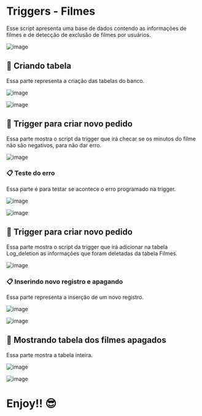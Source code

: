 # Triggers - Filmes
Esse script apresenta uma base de dados contendo as informações de filmes e de detecção de exclusão de filmes por usuários.

![image](https://github.com/CaioLDias/Triggers/assets/77282689/860ef329-c753-47b0-af99-c0bfa008b85f)

## 📌 Criando tabela
Essa parte representa a criação das tabelas do banco.

![image](https://github.com/CaioLDias/Triggers/assets/77282689/62129ae0-6bf6-43fb-9e2c-4099db04a860)

![image](https://github.com/CaioLDias/Triggers/assets/77282689/11950b3e-665b-4028-9e28-1a29748c8275)

## 📌 Trigger para criar novo pedido
Essa parte mostra o script da trigger que irá checar se os minutos do filme não são negativos, para não dar erro.

![image](https://github.com/CaioLDias/Triggers/assets/77282689/2810db5f-69cd-42fd-adf5-216c45475e86)

### 📋 Teste do erro
Essa parte é para testar se acontece o erro programado na trigger.

![image](https://github.com/CaioLDias/Triggers/assets/77282689/c8f15b21-4857-4191-8f58-404dfdbf0b15)

![image](https://github.com/CaioLDias/Triggers/assets/77282689/f828c551-900b-44d7-8881-0134bb0693fc)

## 📌 Trigger para criar novo pedido
Essa parte mostra o script da trigger que irá adicionar na tabela Log_deletion as informações que foram deletadas da tabela Filmes.

![image](https://github.com/CaioLDias/Triggers/assets/77282689/45e34c38-79a4-4382-8b94-9d9f53b4fa90)

### 📋 Inserindo novo registro e apagando
Essa parte representa a inserção de um novo registro.

![image](https://github.com/CaioLDias/Triggers/assets/77282689/79ba5974-79a4-4b57-9fc3-519321a886c8)

![image](https://github.com/CaioLDias/Triggers/assets/77282689/6b0aed65-e7b0-4673-b759-656d4a85ca00)

## 📌 Mostrando tabela dos filmes apagados
Essa parte mostra a tabela inteira.

![image](https://github.com/CaioLDias/Triggers/assets/77282689/34229c6e-45e1-4aab-bef1-32baa00d2fb2)

![image](https://github.com/CaioLDias/Triggers/assets/77282689/26b62b14-2299-4822-ae91-a64db684dc15)

# Enjoy!! 😎
